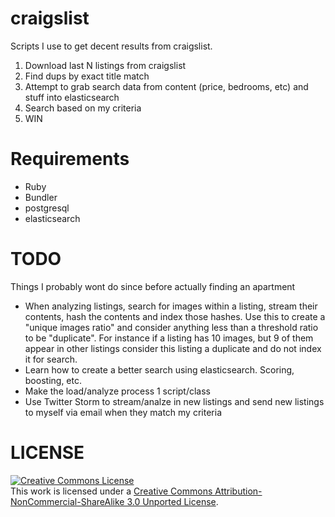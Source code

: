 # craigslist

Scripts I use to get decent results from craigslist.

1. Download last N listings from craigslist
2. Find dups by exact title match
3. Attempt to grab search data from content (price, bedrooms, etc) and stuff into elasticsearch
4. Search based on my criteria
5. WIN

# Requirements

* Ruby
* Bundler
* postgresql
* elasticsearch

# TODO

Things I probably wont do since before actually finding an apartment

* When analyzing listings, search for images within a listing, stream their contents,
  hash the contents and index those hashes. Use this to create a "unique images ratio"
  and consider anything less than a threshold ratio to be "duplicate". For instance
  if a listing has 10 images, but 9 of them appear in other listings consider this
  listing a duplicate and do not index it for search.
* Learn how to create a better search using elasticsearch. Scoring, boosting, etc.
* Make the load/analyze process 1 script/class
* Use Twitter Storm to stream/analze in new listings and send new listings to myself via
  email when they match my criteria

# LICENSE

<a rel="license" href="http://creativecommons.org/licenses/by-nc-sa/3.0/"><img alt="Creative Commons License" style="border-width:0" src="http://i.creativecommons.org/l/by-nc-sa/3.0/88x31.png" /></a><br />This work is licensed under a <a rel="license" href="http://creativecommons.org/licenses/by-nc-sa/3.0/">Creative Commons Attribution-NonCommercial-ShareAlike 3.0 Unported License</a>.